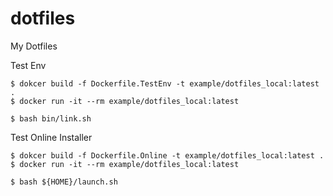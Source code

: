 # dotfiles

My Dotfiles

Test Env
```
$ dokcer build -f Dockerfile.TestEnv -t example/dotfiles_local:latest .
$ docker run -it --rm example/dotfiles_local:latest

$ bash bin/link.sh
```

Test Online Installer 
```
$ dokcer build -f Dockerfile.Online -t example/dotfiles_local:latest .
$ docker run -it --rm example/dotfiles_local:latest

$ bash ${HOME}/launch.sh
```